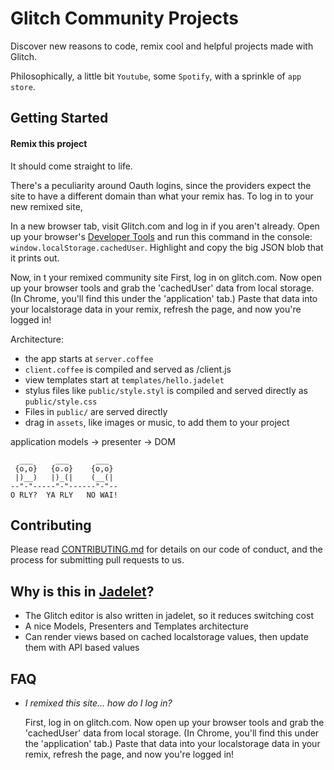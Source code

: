 # Glitch Community Projects

Discover new reasons to code, remix cool and helpful projects made with Glitch.

Philosophically, a little bit `Youtube`, some `Spotify`, with a sprinkle of `app store`.

Getting Started
-----------------

#### Remix this project

It should come straight to life.

There's a peculiarity around Oauth logins, since the providers expect the site to have a different domain than what your remix has.  To log in to your new remixed site,

  In a new browser tab, visit Glitch.com and log in if you aren't already.  Open up your browser's [Developer Tools](https://webmasters.stackexchange.com/a/77337/2628) and run this command in the console: `window.localStorage.cachedUser`.  Highlight and copy the big JSON blob that it prints out.
  
  Now, in t your remixed community site
First, log in on glitch.com.  Now open up your browser tools and 
  grab the 'cachedUser' data from local storage.  (In Chrome, you'll find this under the 'application' tab.)  Paste that data into your localstorage
  data in your remix, refresh the page, and now you're logged in!


Architecture: 

- the app starts at `server.coffee`
- `client.coffee` is compiled and served as /client.js
- view templates start at `templates/hello.jadelet`
- stylus files like `public/style.styl` is compiled and served directly as `public/style.css`
- Files in `public/` are served directly
- drag in `assets`, like images or music, to add them to your project

application models -> presenter -> DOM

```
  ___     ___      ___
 {o,o}   {o.o}    {o,o}
 |)__)   |)_(|    (__(|
--"-"-----"-"------"-"--
O RLY?  YA RLY   NO WAI!
```

Contributing
------------

Please read [CONTRIBUTING.md](https://glitch.com/edit/#!/community?path=CONTRIBUTING.md) for details on our code of conduct, and the process for submitting pull requests to us.



Why is this in [Jadelet](https://jadelet.com/)?
-----------------------
- The Glitch editor is also written in jadelet, so it reduces switching cost
- A nice Models, Presenters and Templates architecture
- Can render views based on cached localstorage values, then update them with API based values

FAQ
---
- _I remixed this site... how do I log in?_

  First, log in on glitch.com.  Now open up your browser tools and 
  grab the 'cachedUser' data from local storage.  (In Chrome, you'll find this under the 'application' tab.)  Paste that data into your localstorage
  data in your remix, refresh the page, and now you're logged in!
